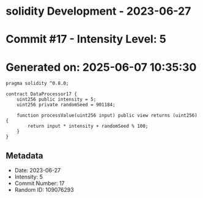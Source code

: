 ﻿# solidity Development - 2023-06-27
# Commit #17 - Intensity Level: 5
# Generated on: 2025-06-07 10:35:30
```solidity
pragma solidity ^0.8.0;

contract DataProcessor17 {
    uint256 public intensity = 5;
    uint256 private randomSeed = 901184;

    function processValue(uint256 input) public view returns (uint256) {
        return input * intensity + randomSeed % 100;
    }
}
```
## Metadata
- Date: 2023-06-27
- Intensity: 5
- Commit Number: 17
- Random ID: 109076293
